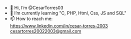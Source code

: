 - 👋 Hi, I’m @CesarTorres03
- 🌱 I’m currently learning "C, PHP, Html, Css, JS and SQL"
- 📫 How to reach me:
     <BR> https://www.linkedin.com/in/cesar-torres-2003
     <BR> cesartorres20022003@gmail.com

<!---
CesarTorres03/CesarTorres03 is a ✨ special ✨ repository because its `README.md` (this file) appears on your GitHub profile.
You can click the Preview link to take a look at your changes.
--->
